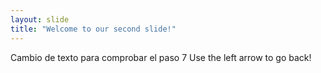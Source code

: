 ```yaml
---
layout: slide
title: "Welcome to our second slide!"
---
```

Cambio de texto para comprobar el paso 7
Use the left arrow to go back!
